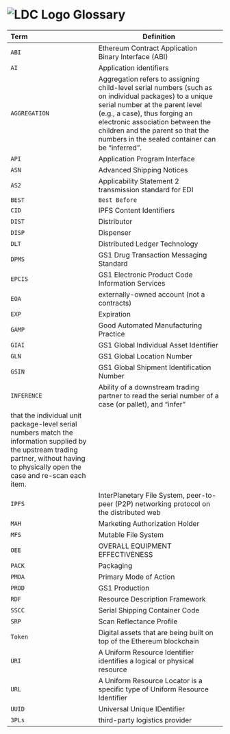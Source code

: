 # ![LDC Logo](99_images/LDC_32_32.ico) Glossary

| Term      | Definition                                                                                |
| :---      | ---                                                                                       |
| `ABI`     | Ethereum Contract Application Binary Interface (ABI)                                      |
| `AI`      | Application identifiers                                                                   |
| `AGGREGATION` | Aggregation refers to assigning child-level serial numbers (such as on individual packages) to a unique serial number at the parent level (e.g., a case), thus forging an electronic association between the children and the parent so that the numbers in the sealed container can be “inferred”.              |
| `API`     | Application Program Interface                                                             |
| `ASN`     | Advanced Shipping Notices                                                                 |
| `AS2`     | Applicability Statement 2 transmission standard for EDI                                   |
| `BEST`    | `Best Before`                                                                             |
| `CID`     | IPFS Content Identifiers                                                                  |
| `DIST`    | Distributor                                                                               |
| `DISP`    | Dispenser                                                                                 |
| `DLT`     | Distributed Ledger Technology                                                             |
| `DPMS`    | GS1 Drug Transaction Messaging Standard                                                   |
| `EPCIS`   | GS1 Electronic Product Code Information Services                                          |
| `EOA`     | externally-owned account (not a contracts)                                                |
| `EXP`     | Expiration                                                                                |
| `GAMP`    | Good Automated Manufacturing Practice                                                     |
| `GIAI`    | GS1 Global Individual Asset Identifier                                                    |
| `GLN`     | GS1 Global Location Number                                                                |
| `GSIN`    | GS1 Global Shipment Identification Number                                                 |
| `INFERENCE`   | Ability of a downstream trading partner to read the serial number of a case (or pallet), and “infer”
that the individual unit package-level serial numbers match the information supplied by the upstream trading partner, without having to physically open the case and re-scan each item.                                                                                                   |
| `IPFS`    | InterPlanetary File System, peer-to-peer (P2P) networking protocol on the distributed web |
| `MAH`     | Marketing Authorization Holder                                                            |
| `MFS`     | Mutable File System                                                                       |
| `OEE`     | OVERALL EQUIPMENT EFFECTIVENESS                                                           |
| `PACK`    | Packaging                                                                                 |
| `PMOA`    | Primary Mode of Action                                                                    |
| `PROD`    | GS1 Production                                                                            |
| `RDF`     | Resource Description Framework                                                            |
| `SSCC`    | Serial Shipping Container Code                                                            |
| `SRP`     | Scan Reflectance Profile                                                                  |
| `Token`   | Digital assets that are being built on top of the Ethereum blockchain                     |
| `URI`     | A Uniform Resource Identifier identifies a logical or physical resource                   |
| `URL`     | A Uniform Resource Locator is a specific type of Uniform Resource Identifier              |
| `UUID`    | Universal Unique IDentifier                                                               |
| `3PLs`    | third-party logistics provider                                                            |
